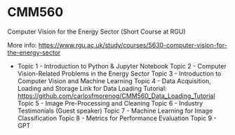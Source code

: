 # CMM560

Computer Vision for the Energy Sector (Short Course at RGU)

More info: https://www.rgu.ac.uk/study/courses/5630-computer-vision-for-the-energy-sector

* Topic 1 - Introduction to Python & Jupyter Notebook
Topic 2 - Computer Vision-Related Problems in the Energy Sector
Topic 3 - Introduction to Computer Vision and Machine Learning
Topic 4 - Data Acquisition, Loading and Storage
  Link for Data Loading Tutorial: https://github.com/carlosfmorenog/CMM560_Data_Loading_Tutorial
Topic 5 - Image Pre-Processing and Cleaning
Topic 6 - Industry Testimonials (Guest speaker)
Topic 7 - Machine Learning for Image Classification
Topic 8 - Metrics for Performance Evaluation
Topic 9 - GPT
